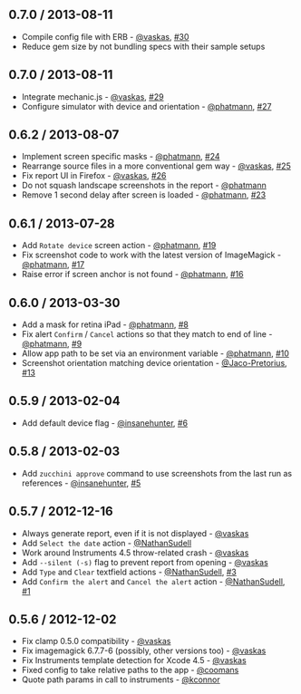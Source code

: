 ## 0.7.0 / 2013-08-11
* Compile config file with ERB - [@vaskas][], [#30][]
* Reduce gem size by not bundling specs with their sample setups

## 0.7.0 / 2013-08-11
* Integrate mechanic.js - [@vaskas][], [#29][]
* Configure simulator with device and orientation - [@phatmann][], [#27][]

## 0.6.2 / 2013-08-07
* Implement screen specific masks - [@phatmann][], [#24][]
* Rearrange source files in a more conventional gem way - [@vaskas][], [#25][]
* Fix report UI in Firefox - [@vaskas][], [#26][]
* Do not squash landscape screenshots in the report - [@phatmann][]
* Remove 1 second delay after screen is loaded - [@phatmann][], [#23][]

## 0.6.1 / 2013-07-28
* Add `Rotate device` screen action - [@phatmann][], [#19][]
* Fix screenshot code to work with the latest version of ImageMagick - [@phatmann][], [#17][]
* Raise error if screen anchor is not found - [@phatmann][], [#16][]

## 0.6.0 / 2013-03-30
* Add a mask for retina iPad - [@phatmann][], [#8][]
* Fix alert `Confirm` / `Cancel` actions so that they match to end of line - [@phatmann][], [#9][]
* Allow app path to be set via an environment variable - [@phatmann][], [#10][]
* Screenshot orientation matching device orientation - [@Jaco-Pretorius][], [#13][]

## 0.5.9 / 2013-02-04
* Add default device flag - [@insanehunter][], [#6][]

## 0.5.8 / 2013-02-03
* Add `zucchini approve` command to use screenshots from the last run as references - [@insanehunter][], [#5][]

## 0.5.7 / 2012-12-16
* Always generate report, even if it is not displayed - [@vaskas][]
* Add `Select the date` action - [@NathanSudell][]
* Work around Instruments 4.5 throw-related crash - [@vaskas][]
* Add `--silent (-s)` flag to prevent report from opening - [@vaskas][]
* Add `Type` and `Clear` textfield actions - [@NathanSudell][], [#3][]
* Add `Confirm the alert` and `Cancel the alert` action - [@NathanSudell][], [#1][]

## 0.5.6 / 2012-12-02
* Fix clamp 0.5.0 compatibility - [@vaskas][]
* Fix imagemagick 6.7.7-6 (possibly, other versions too) - [@vaskas][]
* Fix Instruments template detection for Xcode 4.5 - [@vaskas][]
* Fixed config to take relative paths to the app - [@coomans][]
* Quote path params in call to instruments - [@kconnor][]

<!--- The following link definition list is generated by PimpMyChangelog --->
[#1]: https://github.com/zucchini-src/zucchini/issues/1
[#3]: https://github.com/zucchini-src/zucchini/issues/3
[#5]: https://github.com/zucchini-src/zucchini/issues/5
[#6]: https://github.com/zucchini-src/zucchini/issues/6
[#8]: https://github.com/zucchini-src/zucchini/issues/8
[#9]: https://github.com/zucchini-src/zucchini/issues/9
[#10]: https://github.com/zucchini-src/zucchini/issues/10
[#13]: https://github.com/zucchini-src/zucchini/issues/13
[#16]: https://github.com/zucchini-src/zucchini/issues/16
[#17]: https://github.com/zucchini-src/zucchini/issues/17
[#19]: https://github.com/zucchini-src/zucchini/issues/19
[#23]: https://github.com/zucchini-src/zucchini/issues/23
[#24]: https://github.com/zucchini-src/zucchini/issues/24
[#25]: https://github.com/zucchini-src/zucchini/issues/25
[#26]: https://github.com/zucchini-src/zucchini/issues/26
[#27]: https://github.com/zucchini-src/zucchini/issues/27
[#29]: https://github.com/zucchini-src/zucchini/issues/29
[#30]: https://github.com/zucchini-src/zucchini/issues/30

[@Jaco-Pretorius]: https://github.com/Jaco-Pretorius
[@NathanSudell]: https://github.com/NathanSudell
[@coomans]: https://github.com/coomans
[@insanehunter]: https://github.com/insanehunter
[@kconnor]: https://github.com/kconnor
[@phatmann]: https://github.com/phatmann
[@vaskas]: https://github.com/vaskas
